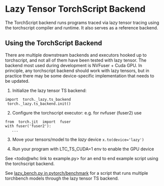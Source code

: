 # Lazy Tensor TorchScript Backend

The TorchScript backend runs programs traced via lazy tensor tracing using the torchscript compiler and runtime.  It also serves as a reference backend.

## Using the TorchScript Backend

There are multiple downstream backends and executors hooked up to torchscript, and not all of them have been tested with lazy tensor.  The backend most used during development is NVFuser + Cuda GPU.  In principle, any torchscript backend should work with lazy tensors, but in practice there may be some device-specific implementation that needs to be updated.

1. Initialize the lazy tensor TS backend:

```
import  torch._lazy.ts_backend
 torch._lazy.ts_backend.init()
```

2. Configure the torchscript executor:
e.g. for nvfuser (fuser2) use
```
from  torch.jit  import  fuser
with fuser('fuser2'):
   ...
```
3. Move your tensors/model to the *lazy* device
`x.to(device='lazy')`

4. Run your program with LTC_TS_CUDA=1 env to enable the GPU device

See <todo@whc link to example.py> for an end to end example script using the torchscript backend.

See [lazy_bench.py in pytorch/benchmark](https://github.com/pytorch/benchmark/blob/9d8e569c857eaf82c5c85f4c9ff9a9de679b529c/lazy_bench.py) for a script that runs multiple torchbench models through the lazy tensor TS backend.